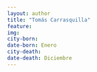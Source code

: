 ```yaml
---
layout: author
title: "Tomás Carrasquilla"
feature: 
img:
city-born: 
date-born: Enero
city-death: 
date-death: Diciembre
---
```

